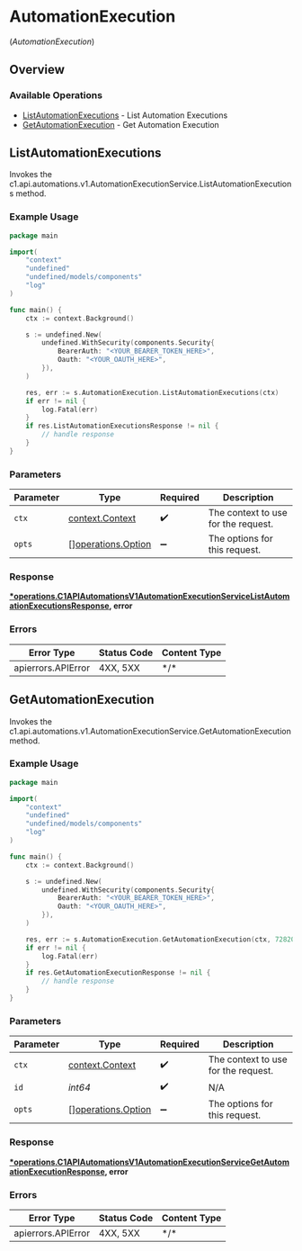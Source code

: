 # AutomationExecution
(*AutomationExecution*)

## Overview

### Available Operations

* [ListAutomationExecutions](#listautomationexecutions) - List Automation Executions
* [GetAutomationExecution](#getautomationexecution) - Get Automation Execution

## ListAutomationExecutions

Invokes the c1.api.automations.v1.AutomationExecutionService.ListAutomationExecutions method.

### Example Usage

<!-- UsageSnippet language="go" operationID="c1.api.automations.v1.AutomationExecutionService.ListAutomationExecutions" method="get" path="/api/v1/automation_executions" -->
```go
package main

import(
	"context"
	"undefined"
	"undefined/models/components"
	"log"
)

func main() {
    ctx := context.Background()

    s := undefined.New(
        undefined.WithSecurity(components.Security{
            BearerAuth: "<YOUR_BEARER_TOKEN_HERE>",
            Oauth: "<YOUR_OAUTH_HERE>",
        }),
    )

    res, err := s.AutomationExecution.ListAutomationExecutions(ctx)
    if err != nil {
        log.Fatal(err)
    }
    if res.ListAutomationExecutionsResponse != nil {
        // handle response
    }
}
```

### Parameters

| Parameter                                                | Type                                                     | Required                                                 | Description                                              |
| -------------------------------------------------------- | -------------------------------------------------------- | -------------------------------------------------------- | -------------------------------------------------------- |
| `ctx`                                                    | [context.Context](https://pkg.go.dev/context#Context)    | :heavy_check_mark:                                       | The context to use for the request.                      |
| `opts`                                                   | [][operations.Option](../../models/operations/option.md) | :heavy_minus_sign:                                       | The options for this request.                            |

### Response

**[*operations.C1APIAutomationsV1AutomationExecutionServiceListAutomationExecutionsResponse](../../models/operations/c1apiautomationsv1automationexecutionservicelistautomationexecutionsresponse.md), error**

### Errors

| Error Type         | Status Code        | Content Type       |
| ------------------ | ------------------ | ------------------ |
| apierrors.APIError | 4XX, 5XX           | \*/\*              |

## GetAutomationExecution

Invokes the c1.api.automations.v1.AutomationExecutionService.GetAutomationExecution method.

### Example Usage

<!-- UsageSnippet language="go" operationID="c1.api.automations.v1.AutomationExecutionService.GetAutomationExecution" method="get" path="/api/v1/automation_executions/{id}" -->
```go
package main

import(
	"context"
	"undefined"
	"undefined/models/components"
	"log"
)

func main() {
    ctx := context.Background()

    s := undefined.New(
        undefined.WithSecurity(components.Security{
            BearerAuth: "<YOUR_BEARER_TOKEN_HERE>",
            Oauth: "<YOUR_OAUTH_HERE>",
        }),
    )

    res, err := s.AutomationExecution.GetAutomationExecution(ctx, 728203)
    if err != nil {
        log.Fatal(err)
    }
    if res.GetAutomationExecutionResponse != nil {
        // handle response
    }
}
```

### Parameters

| Parameter                                                | Type                                                     | Required                                                 | Description                                              |
| -------------------------------------------------------- | -------------------------------------------------------- | -------------------------------------------------------- | -------------------------------------------------------- |
| `ctx`                                                    | [context.Context](https://pkg.go.dev/context#Context)    | :heavy_check_mark:                                       | The context to use for the request.                      |
| `id`                                                     | *int64*                                                  | :heavy_check_mark:                                       | N/A                                                      |
| `opts`                                                   | [][operations.Option](../../models/operations/option.md) | :heavy_minus_sign:                                       | The options for this request.                            |

### Response

**[*operations.C1APIAutomationsV1AutomationExecutionServiceGetAutomationExecutionResponse](../../models/operations/c1apiautomationsv1automationexecutionservicegetautomationexecutionresponse.md), error**

### Errors

| Error Type         | Status Code        | Content Type       |
| ------------------ | ------------------ | ------------------ |
| apierrors.APIError | 4XX, 5XX           | \*/\*              |